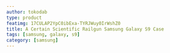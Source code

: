 ```yaml
---
author: tokodab
type: product
featimg: 17CULAP2YpC0ibExa-TYRJWuy0IrWshZ0
title: A Certain Scientific Railgun Samsung Galaxy S9 Case
tags: [samsung, galaxy, s9]
category: [samsung]
---
```


